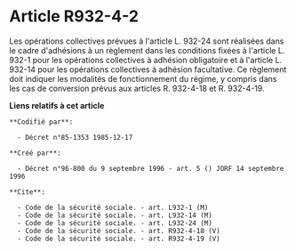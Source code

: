 # Article R932-4-2

Les opérations collectives prévues à l'article L. 932-24 sont réalisées dans le cadre d'adhésions à un règlement dans les
conditions fixées à l'article L. 932-1 pour les opérations collectives à adhésion obligatoire et à l'article L. 932-14 pour
les opérations collectives à adhésion facultative. Ce règlement doit indiquer les modalités de fonctionnement du régime, y
compris dans les cas de conversion prévus aux articles R. 932-4-18 et R. 932-4-19.

**Liens relatifs à cet article**

	**Codifié par**:

	  - Décret n°85-1353 1985-12-17

	**Créé par**:

	  - Décret n°96-800 du 9 septembre 1996 - art. 5 () JORF 14 septembre 1996

	**Cite**:

	  - Code de la sécurité sociale. - art. L932-1 (M)
	  - Code de la sécurité sociale. - art. L932-14 (M)
	  - Code de la sécurité sociale. - art. L932-24 (M)
	  - Code de la sécurité sociale. - art. R932-4-18 (V)
	  - Code de la sécurité sociale. - art. R932-4-19 (V)
